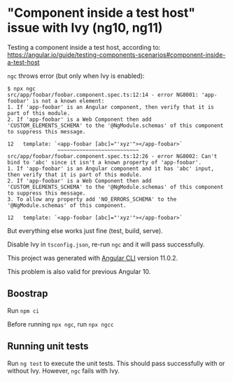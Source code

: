 # "Component inside a test host" issue with Ivy (ng10, ng11)

Testing a component inside a test host, according to:
https://angular.io/guide/testing-components-scenarios#component-inside-a-test-host

`ngc` throws error (but only when Ivy is enabled):

```
$ npx ngc
src/app/foobar/foobar.component.spec.ts:12:14 - error NG8001: 'app-foobar' is not a known element:
1. If 'app-foobar' is an Angular component, then verify that it is part of this module.
2. If 'app-foobar' is a Web Component then add 'CUSTOM_ELEMENTS_SCHEMA' to the '@NgModule.schemas' of this component to suppress this message.

12   template: `<app-foobar [abc]="'xyz'"></app-foobar>`
                ~~~~~~~~~~~~~~~~~~~~~~~~~~
src/app/foobar/foobar.component.spec.ts:12:26 - error NG8002: Can't bind to 'abc' since it isn't a known property of 'app-foobar'.
1. If 'app-foobar' is an Angular component and it has 'abc' input, then verify that it is part of this module.
2. If 'app-foobar' is a Web Component then add 'CUSTOM_ELEMENTS_SCHEMA' to the '@NgModule.schemas' of this component to suppress this message.
3. To allow any property add 'NO_ERRORS_SCHEMA' to the '@NgModule.schemas' of this component.

12   template: `<app-foobar [abc]="'xyz'"></app-foobar>`
```

But everything else works just fine (test, build, serve).

Disable Ivy in `tsconfig.json`, re-run `ngc` and it will pass successfully.

This project was generated with [Angular CLI](https://github.com/angular/angular-cli) version 11.0.2.

This problem is also valid for previous Angular 10.

## Boostrap

Run `npm ci`

Before running `npx ngc`, run `npx ngcc`

## Running unit tests

Run `ng test` to execute the unit tests.
This should pass successfully with or without Ivy. However, `ngc` fails with Ivy.
